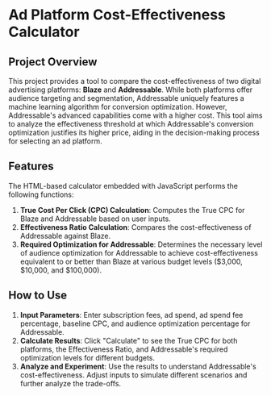 # Ad Platform Cost-Effectiveness Calculator

## Project Overview

This project provides a tool to compare the cost-effectiveness of two digital advertising platforms: **Blaze** and **Addressable**. While both platforms offer audience targeting and segmentation, Addressable uniquely features a machine learning algorithm for conversion optimization. However, Addressable's advanced capabilities come with a higher cost. This tool aims to analyze the effectiveness threshold at which Addressable's conversion optimization justifies its higher price, aiding in the decision-making process for selecting an ad platform.

## Features

The HTML-based calculator embedded with JavaScript performs the following functions:

1. **True Cost Per Click (CPC) Calculation**: Computes the True CPC for Blaze and Addressable based on user inputs.
2. **Effectiveness Ratio Calculation**: Compares the cost-effectiveness of Addressable against Blaze.
3. **Required Optimization for Addressable**: Determines the necessary level of audience optimization for Addressable to achieve cost-effectiveness equivalent to or better than Blaze at various budget levels ($3,000, $10,000, and $100,000).

## How to Use

1. **Input Parameters**: Enter subscription fees, ad spend, ad spend fee percentage, baseline CPC, and audience optimization percentage for Addressable.
2. **Calculate Results**: Click "Calculate" to see the True CPC for both platforms, the Effectiveness Ratio, and Addressable's required optimization levels for different budgets.
3. **Analyze and Experiment**: Use the results to understand Addressable's cost-effectiveness. Adjust inputs to simulate different scenarios and further analyze the trade-offs.
